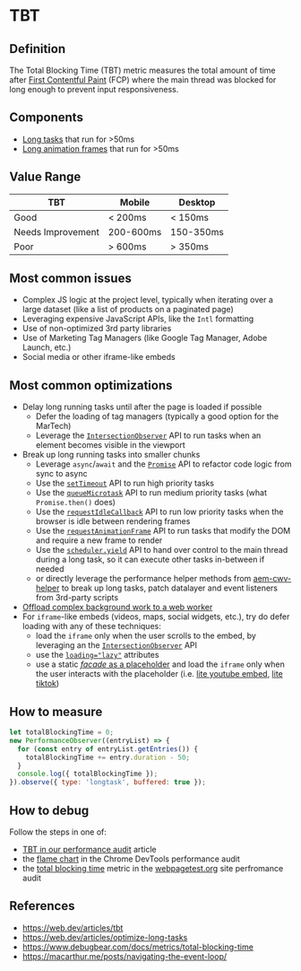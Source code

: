 # TBT

## Definition

The Total Blocking Time (TBT) metric measures the total amount of time after [First Contentful Paint](./fcp.md) (FCP) where the main thread was blocked for long enough to prevent input responsiveness.

## Components

- [Long tasks](https://web.dev/articles/custom-metrics#long-tasks-api) that run for >50ms
- [Long animation frames](https://web.dev/articles/custom-metrics#long-tasks-api) that run for >50ms


## Value Range

| TBT               | Mobile    | Desktop   |
|-------------------|-----------|-----------|
| Good              | < 200ms   | < 150ms   |
| Needs Improvement | 200-600ms | 150-350ms |
| Poor              | > 600ms   | > 350ms   |

## Most common issues

- Complex JS logic at the project level, typically when iterating over a large dataset (like a list of products on a paginated page)
- Leveraging expensive JavaScript APIs, like the `Intl` formatting
- Use of non-optimized 3rd party libraries
- Use of Marketing Tag Managers (like Google Tag Manager, Adobe Launch, etc.)
- Social media or other iframe-like embeds

## Most common optimizations

- Delay long running tasks until after the page is loaded if possible
  - Defer the loading of tag managers (typically a good option for the MarTech)
  - Leverage the [`IntersectionObserver`](https://developer.mozilla.org/en-US/docs/Web/API/IntersectionObserver) API to run tasks when an element becomes visible in the viewport
- Break up long running tasks into smaller chunks
  - Leverage `async`/`await` and the [`Promise`](https://developer.mozilla.org/en-US/docs/Web/JavaScript/Reference/Global_Objects/Promise) API to refactor code logic from sync to async
  - Use the [`setTimeout`](https://developer.mozilla.org/en-US/docs/Web/API/Window/setTimeout) API to run high priority tasks
  - Use the [`queueMicrotask`](https://developer.mozilla.org/en-US/docs/Web/API/Window/queueMicrotask) API to run medium priority tasks (what `Promise.then()` does)
  - Use the [`requestIdleCallback`](https://developer.mozilla.org/en-US/docs/Web/API/Window/requestIdleCallback) API to run low priority tasks when the browser is idle between rendering frames
  - Use the [`requestAnimationFrame`](https://developer.mozilla.org/en-US/docs/Web/API/Window/requestAnimationFrame) API to run tasks that modify the DOM and require a new frame to render
  - Use the [`scheduler.yield`](https://developer.mozilla.org/en-US/docs/Web/API/Scheduler/yield) API to hand over control to the main thread during a long task, so it can execute other tasks in-between if needed
  - or directly leverage the performance helper methods from [aem-cwv-helper](https://github.com/ramboz/aem-cwv-helper) to break up long tasks, patch datalayer and event listeners from 3rd-party scripts
- [Offload complex background work to a web worker](https://web.dev/articles/off-main-thread)
- For `iframe`-like embeds (videos, maps, social widgets, etc.), try do defer loading with any of these techniques:
  - load the `iframe` only when the user scrolls to the embed, by leveraging an the [`IntersectionObserver`](https://developer.mozilla.org/en-US/docs/Web/API/IntersectionObserver) API
  - use the [`loading="lazy"`](https://developer.mozilla.org/en-US/docs/Web/Performance/Lazy_loading#images_and_iframes) attributes
  - use a static [_facade_ as a placeholder](https://developer.chrome.com/docs/lighthouse/performance/third-party-facades) and load the `iframe` only when the user interacts with the placeholder (i.e. [lite youtube embed](https://github.com/paulirish/lite-youtube-embed), [lite tiktok](https://github.com/justinribeiro/lite-tiktok))


## How to measure

```js
let totalBlockingTime = 0;
new PerformanceObserver((entryList) => {
  for (const entry of entryList.getEntries()) {
    totalBlockingTime += entry.duration - 50;
  }
  console.log({ totalBlockingTime });
}).observe({ type: 'longtask', buffered: true });
```

## How to debug

Follow the steps in one of:
- [TBT in our performance audit](./performance-audit.md#tbt) article
- the [flame chart](https://developer.chrome.com/docs/devtools/performance/reference#timings) in the Chrome DevTools performance audit
- the [total blocking time](https://docs.webpagetest.org/getting-started/#total-blocking-time) metric in the [webpagetest.org]() site perfromance audit


## References

- https://web.dev/articles/tbt
- https://web.dev/articles/optimize-long-tasks
- https://www.debugbear.com/docs/metrics/total-blocking-time
- https://macarthur.me/posts/navigating-the-event-loop/
